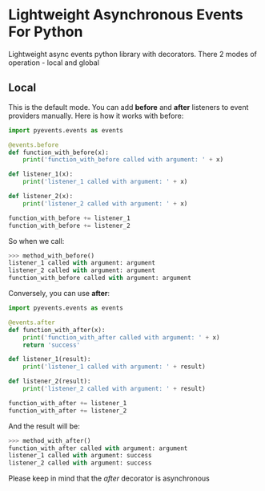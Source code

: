 # Lightweight Asynchronous Events For Python

Lightweight async events python library with decorators. There 2 modes of operation - local and global

## Local
This is the default mode. You can add **before** and **after** listeners to event providers manually. Here is how it works with before:

```python
import pyevents.events as events

@events.before
def function_with_before(x):
    print('function_with_before called with argument: ' + x)

def listener_1(x):
    print('listener_1 called with argument: ' + x)

def listener_2(x):
    print('listener_2 called with argument: ' + x)

function_with_before += listener_1
function_with_before += listener_2
```
So when we call:
```python 
>>> method_with_before()
listener_1 called with argument: argument
listener_2 called with argument: argument
function_with_before called with argument: argument
```

Conversely, you can use **after**: 


```python 
import pyevents.events as events

@events.after
def function_with_after(x):
    print('function_with_after called with argument: ' + x)
    return 'success'

def listener_1(result):
    print('listener_1 called with argument: ' + result)

def listener_2(result):
    print('listener_2 called with argument: ' + result)

function_with_after += listener_1
function_with_after += listener_2
```

And the result will be:
```python 
>>> method_with_after()
function_with_after called with argument: argument
listener_1 called with argument: success
listener_2 called with argument: success
```
Please keep in mind that the _after_ decorator is asynchronous 